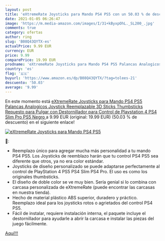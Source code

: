 ```yaml
---
layout: post
title: 'eXtremeRate Joysticks para Mando PS4 PS5 con un 50.03 % de descuento'
date: 2021-01-05 06:26:47
image: 'https://m.media-amazon.com/images/I/31+kByxpOhL._SL200_.jpg'
comments: true
category: ofertas
author: ring
slug: 'B08Q43QYTX-es'
actualPrice: 9.99 EUR
currency: EUR
price: 9.99
comparePrice: 19.99 EUR
prodname: 'eXtremeRate Joysticks para Mando PS4 PS5 Palancas Analogicos Joystick Reemplazable 3D Sticks Thumbsticks Repuesto para Pulgar con Destornillador para Control de Playstation 4 PS4 Slim Pro PS5 Negro '
country: 'es'
flag: '🇪🇸'
buyurl: 'https://www.amazon.es/dp/B08Q43QYTX/?tag=tolees-21'
descuento: '50.03'
average: '9.99'
---
```


En este momento está [eXtremeRate Joysticks para Mando PS4 PS5 Palancas Analogicos Joystick Reemplazable 3D Sticks Thumbsticks Repuesto para Pulgar con Destornillador para Control de Playstation 4 PS4 Slim Pro PS5 Negro ](https://www.amazon.es/dp/B08Q43QYTX/?tag=tolees-21) a 9.99 EUR (original: 19.99 EUR) (50.03 %  de descuento) en el siguiente enlace!

[![eXtremeRate Joysticks para Mando PS4 PS5](https://m.media-amazon.com/images/I/31+kByxpOhL._SL200_.jpg)](https://www.amazon.es/dp/B08Q43QYTX/?tag=tolees-21)

🔎:

- Reemplazo único para agregar mucha más personalidad a tu mando PS4 PS5. Los Joysticks de reemblazo harán que tu control PS4 PS5 sea diferente que otros, ya no era color estándar.
- Joysticks de diseño personalizado se puede adaptarse perfectamente al control de PlayStation 4 PS5 PS4 Slim PS4 Pro. El uso es como los originales thumbsticks.
- El diseño de doble color se ve muy bien. Sería genial si lo combina con carcasa personalizada de eXtremeRate (puede encontrar las carcasas en nuestra tienda).
- Hecho de material plástico ABS superior, duradero y práctico. Reemplazo ideal para los joysticks rotos o agrietados del control PS4 PS5.
- Fácil de instalar, requiere instalación interna, el paquete incluye el destornillador para ayudarle a abrir la carcasa e instalar las piezas del juego fácilmente.

[Aquí!!!](https://www.amazon.es/dp/B08Q43QYTX/?tag=tolees-21)
